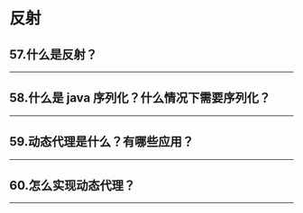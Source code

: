 # 反射
## 57.什么是反射？
---
## 58.什么是 java 序列化？什么情况下需要序列化？
---
## 59.动态代理是什么？有哪些应用？
---
## 60.怎么实现动态代理？
---